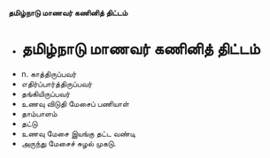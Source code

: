 **தமிழ்நாடு மாணவர் கணினித் திட்டம்**
- # தமிழ்நாடு மாணவர் கணினித் திட்டம்
- n. காத்திருப்பவர்
- எதிர்ப்பார்த்திருப்பவர்
- தங்கியிருப்பவர்
- உணவு விடுதி மேசைப் பணியாள்
- தாம்பாளம்
- தட்டு
- உணவு மேசை இயங்கு தட்ட வண்டி
- அருந்து மேசைச் சுழல்  முகடு.

